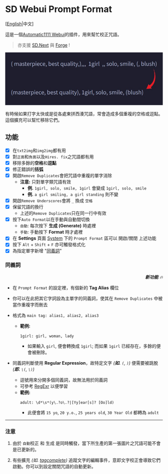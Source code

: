 ﻿# SD Webui Prompt Format
[[English](README.md)|中文]

這是一個[Automatic1111 Webui](https://github.com/AUTOMATIC1111/stable-diffusion-webui)的插件，用來幫忙校正咒語。

> 亦支援 [SD.Next](https://github.com/vladmandic/automatic) 與 [Forge](https://github.com/lllyasviel/stable-diffusion-webui-forge) !

<p align="center"><img src="sample.jpg" width=512></p>

有時候如果打字太快或是從各處東拼西湊咒語，常會造成多個重複的空格或逗點。這個擴充可以幫忙移除它們。

## 功能
- [x] 在`txt2img`和`img2img`都有用
- [x] 對`正面`和`負面`以及`Hires. fix`之咒語都有用
- [x] 移除多餘的**空格**和**逗點**
- [x] 修正錯誤的**括弧**
- [x] 開啟`Remove Duplicates`會把咒語中重複的單字消除
  - **注意:** 只對單字類咒語有效
    - **例.** `1girl, solo, smile, 1girl` 會變成 `1girl, solo, smile`
    - **例.** `a girl smiling, a girl standing` 則不變
- [x] 開啟`Remove Underscores`會將 `_` 換成 `空格`
- [x] 保留咒語的換行
  - 上述的`Remove Duplicates`只在同一行中有效
- [x] 按下`Auto Format`以在手動與自動間切換
  - `自動`: 每次按下 **生成 (Generate)** 時處裡
  - `手動`: 手動按下 **Format** 時才處裡
- [x] 在 **Settings** 頁面 <ins>System</ins> 下的 `Prompt Format` 區可以 開啟/關閉 上述功能
- [x] 按下 `Alt` + `Shift` + `F` 亦可觸發格式化
- [x] 為指定單字新增 "[同義詞](#同義詞)"

### 同義詞

<p align="right"><i><b>新功能</b> 🔥</i></p>

- 在 `Prompt Format` 的設定裡，有個新的 **Tag Alias** 欄位
- 你可以在此把其它字詞設為主單字的同義詞，使其在 `Remove Duplicates` 中被當作重複字而刪去
- 格式為 `main tag: alias1, alias2, alias3`
  - **範例:**
    ```
    1girl: girl, woman, lady
    ```
    - 如果輸入 `girl`, 便會轉換成 `1girl`; 而如果 `1girl` 已經存在，多餘的便會被刪除。

- 同義詞判斷使用 **Regular Expression**，故特定文字 *(**如.** `(`, `)`)* 便需要被跳脫 *(**即.** `\(`, `\)`)*
  - 逗號用來分開多個同義詞，故無法用於同義詞
  - 可參考 [RegExr](https://regexr.com/) 以便學習
  - **範例:**
    ```regex
    adult: \d*\s*(y\.?o\.?|[Yy]ear[s]? [Oo]ld)
    ```
    - 此便會將 `15 yo`, `20 y.o.`, `25 years old`, `30 Year Old` 都轉為 `adult`

<hr>

### 注意
1. 由於 `自動`校正 和 生成 是同時觸發，當下所生產的第一張圖片之咒語可能不會是已更新的。

2. 有些擴充 *(如. [tagcomplete](https://github.com/DominikDoom/a1111-sd-webui-tagcomplete))* 追蹤文字的編輯事件，意即文字校正會導致它們啟動。你可以到設定關閉咒語的自動更新。
